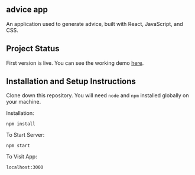 ## advice app

An application used to generate advice, built with React, JavaScript, and CSS.

## Project Status

First version is live. You can see the working demo [here](adviceforyou-app.netlify.app).

## Installation and Setup Instructions

Clone down this repository. You will need `node` and `npm` installed globally on your machine.  

Installation:

`npm install`  

To Start Server:

`npm start`  

To Visit App:

`localhost:3000`

<!-- ## Project Screenshot

![screenshot]() -->

